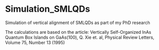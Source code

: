# Simulation_SMLQDs
Simulation of vertical alignment of SMLQDs as part of my PhD research

The calculations are based on the article: Vertically Self-Organized InAs Quantum Box Islands on GaAs(100), Q. Xie et. al, Physical Review Letters, Volume 75, Number 13 (1995)
